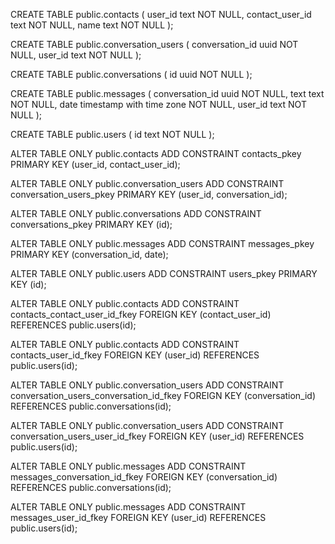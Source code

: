 

CREATE TABLE public.contacts (
    user_id text NOT NULL,
    contact_user_id text NOT NULL,
    name text NOT NULL
);



CREATE TABLE public.conversation_users (
    conversation_id uuid NOT NULL,
    user_id text NOT NULL
);


CREATE TABLE public.conversations (
    id uuid NOT NULL
);



CREATE TABLE public.messages (
    conversation_id uuid NOT NULL,
    text text NOT NULL,
    date timestamp with time zone NOT NULL,
    user_id text NOT NULL
);




CREATE TABLE public.users (
    id text NOT NULL
);


ALTER TABLE ONLY public.contacts
    ADD CONSTRAINT contacts_pkey PRIMARY KEY (user_id, contact_user_id);




ALTER TABLE ONLY public.conversation_users
    ADD CONSTRAINT conversation_users_pkey PRIMARY KEY (user_id, conversation_id);



ALTER TABLE ONLY public.conversations
    ADD CONSTRAINT conversations_pkey PRIMARY KEY (id);




ALTER TABLE ONLY public.messages
    ADD CONSTRAINT messages_pkey PRIMARY KEY (conversation_id, date);



ALTER TABLE ONLY public.users
    ADD CONSTRAINT users_pkey PRIMARY KEY (id);



ALTER TABLE ONLY public.contacts
    ADD CONSTRAINT contacts_contact_user_id_fkey FOREIGN KEY (contact_user_id) REFERENCES public.users(id);



ALTER TABLE ONLY public.contacts
    ADD CONSTRAINT contacts_user_id_fkey FOREIGN KEY (user_id) REFERENCES public.users(id);



ALTER TABLE ONLY public.conversation_users
    ADD CONSTRAINT conversation_users_conversation_id_fkey FOREIGN KEY (conversation_id) REFERENCES public.conversations(id);




ALTER TABLE ONLY public.conversation_users
    ADD CONSTRAINT conversation_users_user_id_fkey FOREIGN KEY (user_id) REFERENCES public.users(id);



ALTER TABLE ONLY public.messages
    ADD CONSTRAINT messages_conversation_id_fkey FOREIGN KEY (conversation_id) REFERENCES public.conversations(id);



ALTER TABLE ONLY public.messages
    ADD CONSTRAINT messages_user_id_fkey FOREIGN KEY (user_id) REFERENCES public.users(id);

